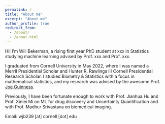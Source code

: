 ```yaml
---
permalink: /
title: "About me"
excerpt: "About me"
author_profile: true
redirect_from: 
  - /about/
  - /about.html
---
```


Hi! I’m Will Bekerman, a rising first year PhD student at xxx in Statistics studying machine learning advised by Prof. xxx and Prof. xxx.

I graduated from Cornell University in May 2022, where I was named a Merril Presidential Scholar and Hunter R. Rawlings III Cornell Presidential Research Scholar. I studied Biometry & Statistics with a focus in mathematical statistics, and my research was advised by the awesome Prof. [Joe Guinness](http://guinness.cals.cornell.edu/).

Previously, I have been fortunate enough to work with Prof. Jianhua Hu and Prof. Xinlei Mi on ML for drug discovery and Uncertainty Quantification and with Prof. Madhur Srivastava on biomedical imaging.

Email: wjb239 [at] cornell [dot] edu